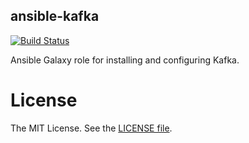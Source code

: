ansible-kafka
-------------
[![Build Status](https://travis-ci.org/erbriones/ansible-kafka.svg?branch=master)](https://travis-ci.org/erbriones/ansible-kafka)

Ansible Galaxy role for installing and configuring Kafka.

# License

The MIT License. See the [LICENSE file](https://github.com/erbriones/ansible-kafka/blob/master/LICENSE).
